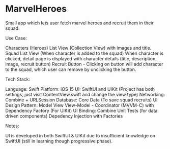 # MarvelHeroes
Small app which lets user fetch marvel heroes and recruit them in their squad.


Use Case:

Characters (Heroes) List View (Collection View) with images and title.
Squad List View (When character is added to the squad)
When character is clicked, detail page is displayed with character details (title, description, image, recruit button)
Recruit Button - Clicking on button will add character to the squad, which user can remove by unclicking the button.

Tech Stack:

Language: Swift
Platform: iOS 15
UI: SwiftUI and UIKit (Project has both settings, just visit ContentView.swift and change the view type)
Networking: Combine + URLSession
Database: Core Data (To save squad recruits)
UI Design Pattern: Model View View-Model - Coordinator (MVVM-C) with Dependency Factory (For UIKit)
UI Binding: Combine
Unit Tests (for data driven components)
Depedency Injection with Factories

Notes:

UI is developed in both SwiftUI & UIKit due to insufficient knowledge on SwiftUI (still in learning though progressive phase).
